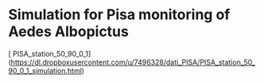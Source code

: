 # Simulation for Pisa monitoring of Aedes Albopictus


[ PISA_station_50_90_0_1] (https://dl.dropboxusercontent.com/u/7496328/dati_PISA/PISA_station_50_90_0_1_simulation.html)
 
